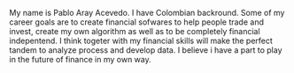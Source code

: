 My name is Pablo Aray Acevedo. I have Colombian backround.
Some of my career goals are to create financial sofwares to help people trade and invest, create my own algorithm as well as to be completely financial indepentend.
I think togeter with my financial skills will make the perfect tandem to analyze process and develop data. I believe i have a part to play in the future of finance in my own way. 
